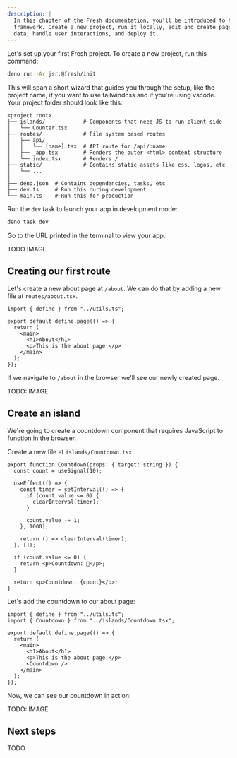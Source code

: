 ```yaml
---
description: |
  In this chapter of the Fresh documentation, you'll be introduced to the
  framework. Create a new project, run it locally, edit and create pages, fetch
  data, handle user interactions, and deploy it.
---
```


Let's set up your first Fresh project. To create a new project, run this
command:

```sh Terminal
deno run -Ar jsr:@fresh/init
```

This will span a short wizard that guides you through the setup, like the
project name, if you want to use tailwindcss and if you're using vscode. Your
project folder should look like this:

```txt-files Project structure
<project root>
├── islands/            # Components that need JS to run client-side
│   └── Counter.tsx
├── routes/             # File system based routes
│   ├── api/
│   │   └── [name].tsx  # API route for /api/:name
│   ├── _app.tsx        # Renders the outer <html> content structure
│   └── index.tsx       # Renders /
├── static/             # Contains static assets like css, logos, etc
│   └── ...       
│   
├── deno.json  # Contains dependencies, tasks, etc
├── dev.ts     # Run this during development
└── main.ts    # Run this for production
```

Run the `dev` task to launch your app in development mode:

```sh Terminal
deno task dev
```

Go to the URL printed in the terminal to view your app.

TODO IMAGE

## Creating our first route

Let's create a new about page at `/about`. We can do that by adding a new file
at `routes/about.tsx`.

```tsx routes/about.tsx
import { define } from "../utils.ts";

export default define.page(() => {
  return (
    <main>
      <h1>About</h1>
      <p>This is the about page.</p>
    </main>
  );
});
```

If we navigate to `/about` in the browser we'll see our newly created page.

TODO: IMAGE

## Create an island

We're going to create a countdown component that requires JavaScript to function
in the browser.

Create a new file at `islands/Countdown.tsx`

```tsx islands/Countdown.tsx
export function Countdown(props: { target: string }) {
  const count = useSignal(10);

  useEffect(() => {
    const timer = setInterval(() => {
      if (count.value <= 0) {
        clearInterval(timer);
      }

      count.value -= 1;
    }, 1000);

    return () => clearInterval(timer);
  }, []);

  if (count.value <= 0) {
    return <p>Countdown: 🎉</p>;
  }

  return <p>Countdown: {count}</p>;
}
```

Let's add the countdown to our about page:

```tsx routes/about.tsx
import { define } from "../utils.ts";
import { Countdown } from "../islands/Countdown.tsx";

export default define.page(() => {
  return (
    <main>
      <h1>About</h1>
      <p>This is the about page.</p>
      <Countdown />
    </main>
  );
});
```

Now, we can see our countdown in action:

TODO: IMAGE

## Next steps

TODO
